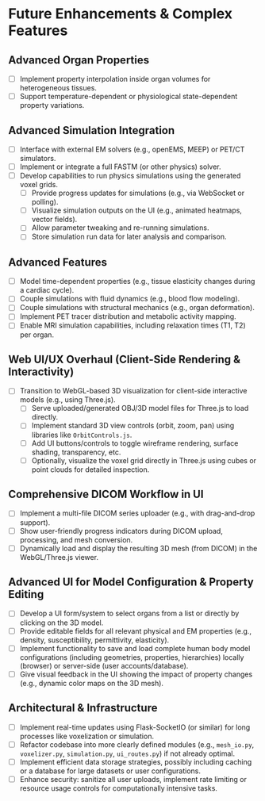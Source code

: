 # Future Enhancements & Complex Features

## Advanced Organ Properties
- [ ] Implement property interpolation inside organ volumes for heterogeneous tissues.
- [ ] Support temperature-dependent or physiological state-dependent property variations.

## Advanced Simulation Integration
- [ ] Interface with external EM solvers (e.g., openEMS, MEEP) or PET/CT simulators.
- [ ] Implement or integrate a full FASTM (or other physics) solver.
- [ ] Develop capabilities to run physics simulations using the generated voxel grids.
    - [ ] Provide progress updates for simulations (e.g., via WebSocket or polling).
    - [ ] Visualize simulation outputs on the UI (e.g., animated heatmaps, vector fields).
    - [ ] Allow parameter tweaking and re-running simulations.
    - [ ] Store simulation run data for later analysis and comparison.

## Advanced Features
- [ ] Model time-dependent properties (e.g., tissue elasticity changes during a cardiac cycle).
- [ ] Couple simulations with fluid dynamics (e.g., blood flow modeling).
- [ ] Couple simulations with structural mechanics (e.g., organ deformation).
- [ ] Implement PET tracer distribution and metabolic activity mapping.
- [ ] Enable MRI simulation capabilities, including relaxation times (T1, T2) per organ.

## Web UI/UX Overhaul (Client-Side Rendering & Interactivity)
- [ ] Transition to WebGL-based 3D visualization for client-side interactive models (e.g., using Three.js).
    - [ ] Serve uploaded/generated OBJ/3D model files for Three.js to load directly.
    - [ ] Implement standard 3D view controls (orbit, zoom, pan) using libraries like `OrbitControls.js`.
    - [ ] Add UI buttons/controls to toggle wireframe rendering, surface shading, transparency, etc.
    - [ ] Optionally, visualize the voxel grid directly in Three.js using cubes or point clouds for detailed inspection.

## Comprehensive DICOM Workflow in UI
- [ ] Implement a multi-file DICOM series uploader (e.g., with drag-and-drop support).
- [ ] Show user-friendly progress indicators during DICOM upload, processing, and mesh conversion.
- [ ] Dynamically load and display the resulting 3D mesh (from DICOM) in the WebGL/Three.js viewer.

## Advanced UI for Model Configuration & Property Editing
- [ ] Develop a UI form/system to select organs from a list or directly by clicking on the 3D model.
- [ ] Provide editable fields for all relevant physical and EM properties (e.g., density, susceptibility, permittivity, elasticity).
- [ ] Implement functionality to save and load complete human body model configurations (including geometries, properties, hierarchies) locally (browser) or server-side (user accounts/database).
- [ ] Give visual feedback in the UI showing the impact of property changes (e.g., dynamic color maps on the 3D mesh).

## Architectural & Infrastructure
- [ ] Implement real-time updates using Flask-SocketIO (or similar) for long processes like voxelization or simulation.
- [ ] Refactor codebase into more clearly defined modules (e.g., `mesh_io.py`, `voxelizer.py`, `simulation.py`, `ui_routes.py`) if not already optimal.
- [ ] Implement efficient data storage strategies, possibly including caching or a database for large datasets or user configurations.
- [ ] Enhance security: sanitize all user uploads, implement rate limiting or resource usage controls for computationally intensive tasks.
